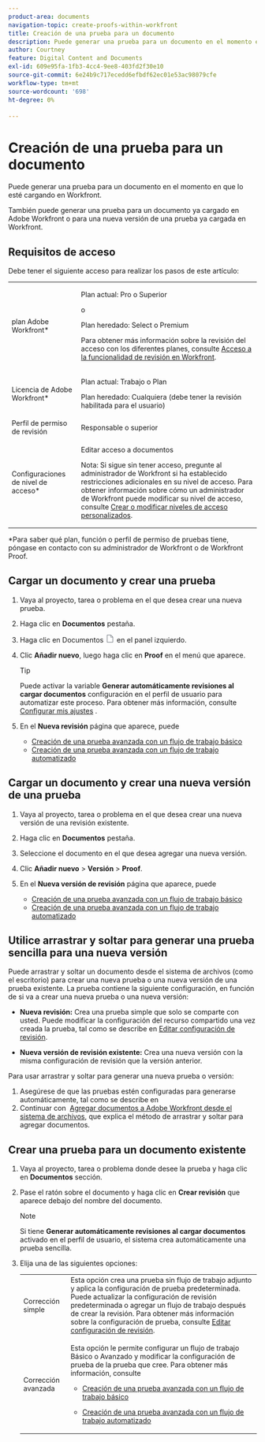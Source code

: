 ```yaml
---
product-area: documents
navigation-topic: create-proofs-within-workfront
title: Creación de una prueba para un documento
description: Puede generar una prueba para un documento en el momento en que lo esté cargando en Workfront. También puede generar una prueba para un documento ya cargado en Adobe Workfront o para una nueva versión de una prueba ya cargada en Workfront.
author: Courtney
feature: Digital Content and Documents
exl-id: 609e95fa-1fb3-4cc4-9ee8-403fd2f30e10
source-git-commit: 6e24b9c717ecedd6efbdf62ec01e53ac98079cfe
workflow-type: tm+mt
source-wordcount: '698'
ht-degree: 0%

---
```


# Creación de una prueba para un documento

Puede generar una prueba para un documento en el momento en que lo esté cargando en Workfront.

También puede generar una prueba para un documento ya cargado en Adobe Workfront o para una nueva versión de una prueba ya cargada en Workfront.

<!--
If a proof fails to generate after following the steps described in the following sections, see [Troubleshoot proof creation failures](../../../review-and-approve-work/proofing/tips-tricks-and-troubleshooting/troubleshooting-proof-creation-failures.md).
-->

## Requisitos de acceso

Debe tener el siguiente acceso para realizar los pasos de este artículo:

<table style="table-layout:auto"> 
 <col> 
 <col> 
 <tbody> 
  <tr> 
   <td role="rowheader">plan Adobe Workfront*</td> 
   <td> <p>Plan actual: Pro o Superior</p> <p>o</p> <p>Plan heredado: Select o Premium</p> <p>Para obtener más información sobre la revisión del acceso con los diferentes planes, consulte <a href="/help/quicksilver/administration-and-setup/manage-workfront/configure-proofing/access-to-proofing-functionality.md" class="MCXref xref">Acceso a la funcionalidad de revisión en Workfront</a>.</p> </td> 
  </tr> 
  <tr> 
   <td role="rowheader">Licencia de Adobe Workfront*</td> 
   <td> <p>Plan actual: Trabajo o Plan</p> <p>Plan heredado: Cualquiera (debe tener la revisión habilitada para el usuario)</p> </td> 
  </tr> 
  <tr> 
   <td role="rowheader">Perfil de permiso de revisión </td> 
   <td>Responsable o superior</td> 
  </tr> 
  <tr> 
   <td role="rowheader">Configuraciones de nivel de acceso*</td> 
   <td> <p>Editar acceso a documentos</p> <p>Nota: Si sigue sin tener acceso, pregunte al administrador de Workfront si ha establecido restricciones adicionales en su nivel de acceso. Para obtener información sobre cómo un administrador de Workfront puede modificar su nivel de acceso, consulte <a href="../../../administration-and-setup/add-users/configure-and-grant-access/create-modify-access-levels.md" class="MCXref xref">Crear o modificar niveles de acceso personalizados</a>.</p> </td> 
  </tr> 
 </tbody> 
</table>

&#42;Para saber qué plan, función o perfil de permiso de pruebas tiene, póngase en contacto con su administrador de Workfront o de Workfront Proof.

## Cargar un documento y crear una prueba

1. Vaya al proyecto, tarea o problema en el que desea crear una nueva prueba.
1. Haga clic en **Documentos** pestaña.
1. Haga clic en Documentos ![](assets/document-icon.png) en el panel izquierdo.
1. Clic **Añadir nuevo**, luego haga clic en **Proof** en el menú que aparece.

   >[!TIP]
   >
   >Puede activar la variable **Generar automáticamente revisiones al cargar documentos** configuración en el perfil de usuario para automatizar este proceso. Para obtener más información, consulte [Configurar mis ajustes](../../../workfront-basics/manage-your-account-and-profile/configuring-your-user-profile/configure-my-settings.md) .

1. En el **Nueva revisión** página que aparece, puede

   * [Creación de una prueba avanzada con un flujo de trabajo básico](../../../review-and-approve-work/proofing/creating-proofs-within-workfront/configure-basic-proof-workflow.md)
   * [Creación de una prueba avanzada con un flujo de trabajo automatizado](../../../review-and-approve-work/proofing/creating-proofs-within-workfront/create-automated-proof-workflow.md)

## Cargar un documento y crear una nueva versión de una prueba

1. Vaya al proyecto, tarea o problema en el que desea crear una nueva versión de una revisión existente.
1. Haga clic en **Documentos** pestaña.
1. Seleccione el documento en el que desea agregar una nueva versión.
1. Clic **Añadir nuevo** > **Versión** > **Proof**.
1. En el **Nueva versión de revisión** página que aparece, puede

   * [Creación de una prueba avanzada con un flujo de trabajo básico](../../../review-and-approve-work/proofing/creating-proofs-within-workfront/configure-basic-proof-workflow.md)
   * [Creación de una prueba avanzada con un flujo de trabajo automatizado](../../../review-and-approve-work/proofing/creating-proofs-within-workfront/create-automated-proof-workflow.md)

## Utilice arrastrar y soltar para generar una prueba sencilla para una nueva versión

Puede arrastrar y soltar un documento desde el sistema de archivos (como el escritorio) para crear una nueva prueba o una nueva versión de una prueba existente. La prueba contiene la siguiente configuración, en función de si va a crear una nueva prueba o una nueva versión:

* **Nueva revisión:** Crea una prueba simple que solo se comparte con usted. Puede modificar la configuración del recurso compartido una vez creada la prueba, tal como se describe en [Editar configuración de revisión](../../../review-and-approve-work/proofing/managing-proofs-within-workfront/edit-proof-settings.md).

* **Nueva versión de revisión existente:** Crea una nueva versión con la misma configuración de revisión que la versión anterior.

Para usar arrastrar y soltar para generar una nueva prueba o versión:

1. Asegúrese de que las pruebas estén configuradas para generarse automáticamente, tal como se describe en
1. Continuar con  [Agregar documentos a Adobe Workfront desde el sistema de archivos](../../../documents/adding-documents-to-workfront/add-documents-from-file-system.md), que explica el método de arrastrar y soltar para agregar documentos. 

## Crear una prueba para un documento existente

1. Vaya al proyecto, tarea o problema donde desee la prueba y haga clic en **Documentos** sección.
1. Pase el ratón sobre el documento y haga clic en **Crear revisión** que aparece debajo del nombre del documento.

   >[!NOTE]
   >
   >Si tiene **Generar automáticamente revisiones al cargar documentos** activado en el perfil de usuario, el sistema crea automáticamente una prueba sencilla.

1. Elija una de las siguientes opciones:

   <table style="table-layout:auto"> 
    <col> 
    <col> 
    <tbody> 
     <tr> 
      <td role="rowheader">Corrección simple</td> 
      <td>Esta opción crea una prueba sin flujo de trabajo adjunto y aplica la configuración de prueba predeterminada. Puede actualizar la configuración de revisión predeterminada o agregar un flujo de trabajo después de crear la revisión. Para obtener más información sobre la configuración de prueba, consulte <a href="../../../review-and-approve-work/proofing/managing-proofs-within-workfront/edit-proof-settings.md" class="MCXref xref">Editar configuración de revisión</a>.</td> 
     </tr> 
     <tr> 
      <td role="rowheader">Corrección avanzada</td> 
      <td> <p>Esta opción le permite configurar un flujo de trabajo Básico o Avanzado y modificar la configuración de prueba de la prueba que cree. Para obtener más información, consulte </p> 
       <ul> 
        <li> <p><a href="../../../review-and-approve-work/proofing/creating-proofs-within-workfront/configure-basic-proof-workflow.md" class="MCXref xref">Creación de una prueba avanzada con un flujo de trabajo básico</a> </p> </li> 
        <li> <p><a href="../../../review-and-approve-work/proofing/creating-proofs-within-workfront/create-automated-proof-workflow.md" class="MCXref xref">Creación de una prueba avanzada con un flujo de trabajo automatizado</a> </p> </li> 
       </ul> </td> 
     </tr> 
    </tbody> 
   </table>
